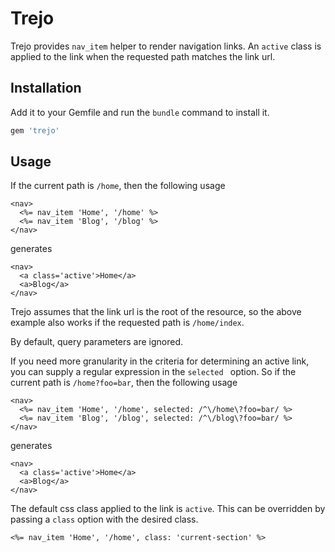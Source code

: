 # Trejo

Trejo provides `nav_item` helper to render navigation links. An `active` class is applied to the link when the requested path matches the link url.

## Installation

Add it to your Gemfile and run the `bundle` command to install it.

 ```ruby
 gem 'trejo'
 ```

## Usage

If the current path is `/home`, then the following usage

 ```
 <nav>
   <%= nav_item 'Home', '/home' %>
   <%= nav_item 'Blog', '/blog' %>
 </nav>
 ```

generates

 ```
 <nav>
   <a class='active'>Home</a>
   <a>Blog</a>
 </nav>
 ```

Trejo assumes that the link url is the root of the resource, so the above example also works if the requested path is `/home/index`.

By default, query parameters are ignored.

If you need more granularity in the criteria for determining an active link, you can supply a regular expression in the `selected ` option. So if the current path is `/home?foo=bar`, then the following usage

 ```
 <nav>
   <%= nav_item 'Home', '/home', selected: /^\/home\?foo=bar/ %>
   <%= nav_item 'Blog', '/blog', selected: /^\/blog\?foo=bar/ %>
 </nav>
 ```

generates

 ```
 <nav>
   <a class='active'>Home</a>
   <a>Blog</a>
 </nav>
 ```

The default css class applied to the link is `active`. This can be overridden by passing a `class` option with the desired class.


 ```
 <%= nav_item 'Home', '/home', class: 'current-section' %>
 ```
